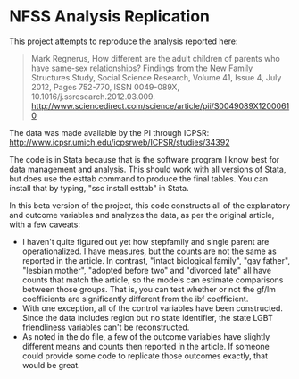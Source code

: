 NFSS Analysis Replication
====
This project attempts to reproduce the analysis reported here:
>Mark Regnerus, How different are the adult children of parents who have same-sex relationships? Findings from the New Family Structures Study, Social Science Research, Volume 41, Issue 4, July 2012, Pages 752-770, ISSN 0049-089X, 10.1016/j.ssresearch.2012.03.009. http://www.sciencedirect.com/science/article/pii/S0049089X12000610

The data was made available by the PI through ICPSR: http://www.icpsr.umich.edu/icpsrweb/ICPSR/studies/34392

The code is in Stata because that is the software program I know best for data management and analysis. This should work with all versions of Stata, but does use the esttab command to produce the final tables. You can install that by typing, "ssc install esttab" in Stata.

In this beta version of the project, this code constructs all of the explanatory and outcome variables and analyzes the data, as per the original article, with a few caveats:

* I haven't quite figured out yet how stepfamily and single parent are operationalized. I have measures, but the counts are not the same as reported in the article.  In contrast, "intact biological family", "gay father", "lesbian mother", "adopted before two" and "divorced late" all have counts that match the article, so the models can estimate comparisons between those groups. That is, you can test whether or not the gf/lm coefficients are significantly different from the ibf coefficient.
*	With one exception, all of the control variables have been constructed. Since the data includes region but no state identifier, the state LGBT friendliness variables can't be reconstructed.
*  As noted in the do file, a few of the outcome variables have slightly different means and counts then reported in the article. If someone could provide some code to replicate those outcomes exactly, that would be great.


